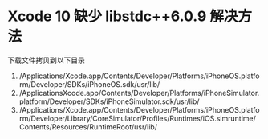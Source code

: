 # Xcode 10 缺少 libstdc++6.0.9 解决方法
下载文件拷贝到以下目录
1. /Applications/Xcode.app/Contents/Developer/Platforms/iPhoneOS.platform/Developer/SDKs/iPhoneOS.sdk/usr/lib/
2. /ApplicationsXcode.app/Contents/Developer/Platforms/iPhoneSimulator.platform/Developer/SDKs/iPhoneSimulator.sdk/usr/lib/
3. /Applications/Xcode.app/Contents/Developer/Platforms/iPhoneOS.platform/Developer/Library/CoreSimulator/Profiles/Runtimes/iOS.simruntime/Contents/Resources/RuntimeRoot/usr/lib/


